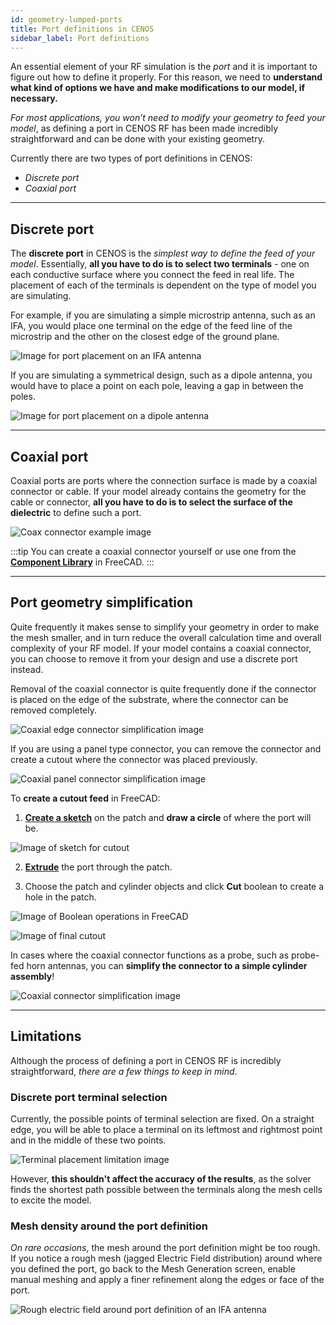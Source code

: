 ```yaml
---
id: geometry-lumped-ports
title: Port definitions in CENOS
sidebar_label: Port definitions
---
```


An essential element of your RF simulation is the *port* and it is important to figure out how to define it properly. For this reason, we need to **understand what kind of options we have and make modifications to our model, if necessary.**

_For most applications, you won’t need to modify your geometry to feed your model_, as defining a port in CENOS RF has been made incredibly straightforward and can be done with your existing geometry.

Currently there are two types of port definitions in CENOS:

- *Discrete port*
- *Coaxial port*

---

## Discrete port

The **discrete port** in CENOS is the _simplest way to define the feed of your model_. Essentially, **all you have to do is to select two terminals** - one on each conductive surface where you connect the feed in real life. The placement of each of the terminals is dependent on the type of model you are simulating.

For example, if you are simulating a simple microstrip antenna, such as an IFA, you would place one terminal on the edge of the feed line of the microstrip and the other on the closest edge of the ground plane.

<p align="center">

![Image for port placement on an IFA antenna](assets/ports/1.png)

</p>

If you are simulating a symmetrical design, such as a dipole antenna, you would have to place a point on each pole, leaving a gap in between the poles.

<p align="center">

![Image for port placement on a dipole antenna](assets/ports/2.png)

</p>

---

## Coaxial port

Coaxial ports are ports where the connection surface is made by a coaxial connector or cable. If your model already contains the geometry for the cable or connector, **all you have to do is to select the surface of the dielectric** to define such a port.

<p align="center">

![Coax connector example image](assets/ports/3.png)

</p>

:::tip
You can create a coaxial connector yourself or use one from the **[Component Library](geometry-creation#component-library)** in FreeCAD.
:::

---

## Port geometry simplification

Quite frequently it makes sense to simplify your geometry in order to make the mesh smaller, and in turn reduce the overall calculation time and overall complexity of your RF model. If your model contains a coaxial connector, you can choose to remove it from your design and use a discrete port instead.

Removal of the coaxial connector is quite frequently done if the connector is placed on the edge of the substrate, where the connector can be removed completely.

<p align="center">

![Coaxial edge connector simplification image](assets/ports/4.png)

</p>

If you are using a panel type connector, you can remove the connector and create a cutout where the connector was placed previously.

<p align="center">

![Coaxial panel connector simplification image](assets/ports/5.png)

</p>

To **create a cutout feed** in FreeCAD:

1. **[Create a sketch](geometry-creation#sketches)** on the patch and **draw a circle** of where the port will be.

<p align="center">

![Image of sketch for cutout](assets/ports/6.png)

</p>

2. **[Extrude](geometry-creation#extrusion)** the port through the patch.

3. Choose the patch and cylinder objects and click **Cut** boolean to create a hole in the patch.

<p align="center">

![Image of Boolean operations in FreeCAD](assets/ports/7.png)

</p>

<p align="center">

![Image of final cutout](assets/ports/8.png)

</p>

In cases where the coaxial connector functions as a probe, such as probe-fed horn antennas, you can **simplify the connector to a simple cylinder assembly**!

<p align="center">

![Coaxial connector simplification image](assets/ports/9.png)

</p>

---

## Limitations

Although the process of defining a port in CENOS RF is incredibly straightforward, _there are a few things to keep in mind_.

### Discrete port terminal selection

Currently, the possible points of terminal selection are fixed. On a straight edge, you will be able to place a terminal on its leftmost and rightmost point and in the middle of these two points. 

<p align="center">

![Terminal placement limitation image](assets/ports/10.png)

</p>

However, **this shouldn't affect the accuracy of the results**, as the solver finds the shortest path possible between the terminals along the mesh cells to excite the model.

### Mesh density around the port definition

_On rare occasions_, the mesh around the port definition might be too rough. If you notice a rough mesh (jagged Electric Field distribution) around where you defined the port, go back to the Mesh Generation screen, enable manual meshing and apply a finer refinement along the edges or face of the port.

<p align="center">

![Rough electric field around port definition of an IFA antenna](assets/ports/11.png)

</p>
